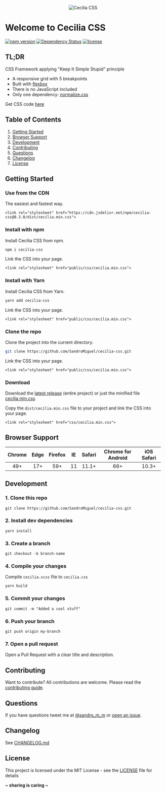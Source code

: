 <p align="center"><img src="http://kisscecilia.com/public/img/logo_cecilia_css.png" alt="Cecilia CSS" /></p>

# Welcome to Cecilia CSS

[![npm version](https://badge.fury.io/js/cecilia-css.svg)](https://badge.fury.io/js/cecilia-css)
[![Dependency Status](https://david-dm.org/SandroMiguel/cecilia-css.svg)](https://david-dm.org/SandroMiguel/cecilia-css)
[![license](https://img.shields.io/badge/License-MIT-blue.svg?style=flat)](LICENSE)

## TL;DR

CSS Framework applying "Keep It Simple Stupid" principle

-   A responsive grid with 5 breakpoints
-   Built with [flexbox](https://caniuse.com/#feat=flexbox)
-   There is no JavaScript included
-   Only one dependency: [normalize.css](https://github.com/necolas/normalize.css)

Get CSS code [here](dist/cecilia.css)

## Table of Contents

1. [Getting Started](#getting-started)
1. [Browser Support](#browser-support)
1. [Development](#development)
1. [Contributing](#contributing)
1. [Questions](#questions)
1. [Changelog](#changelog)
1. [License](#license)

## Getting Started

### Use from the CDN

The easiest and fastest way.

```
<link rel="stylesheet" href="https://cdn.jsdelivr.net/npm/cecilia-css@0.3.0/dist/cecilia.min.css">
```

### Install with npm

Install Cecilia CSS from npm.

```sh
npm i cecilia-css
```

Link the CSS into your page.

```
<link rel="stylesheet" href="public/css/cecilia.min.css">
```

### Install with Yarn

Install Cecilia CSS from Yarn.

```sh
yarn add cecilia-css
```

Link the CSS into your page.

```
<link rel="stylesheet" href="public/css/cecilia.min.css">
```

### Clone the repo

Clone the project into the current directory.

```sh
git clone https://github.com/SandroMiguel/cecilia-css.git
```

Link the CSS into your page.

```
<link rel="stylesheet" href="public/css/cecilia.min.css">
```

### Download

Download the [latest release](https://github.com/SandroMiguel/cecilia-css/releases/latest) (entire project) or just
the minified file [cecilia.min.css](https://raw.githubusercontent.com/SandroMiguel/cecilia-css/master/dist/cecilia.min.css)

Copy the `dist/cecilia.min.css` file to your project and link the CSS into your page.

```
<link rel="stylesheet" href="css/cecilia.min.css">
```

## Browser Support

| Chrome | Edge | Firefox | IE  | Safari | Chrome for Android | iOS Safari |
| :----: | :--: | :-----: | :-: | :----: | :----------------: | :--------: |
|  49+   | 17+  |   59+   | 11  | 11.1+  |        66+         |   10.3+    |

## Development

### 1. Clone this repo

```
git clone https://github.com/SandroMiguel/cecilia-css.git
```

### 2. Install dev dependencies

```
yarn install
```

### 3. Create a branch

```
git checkout -b branch-name
```

### 4. Compile your changes

Compile `cecilia.scss` file to `cecilia.css`

```
yarn build

```

### 5. Commit your changes

```
git commit -m "Added a cool stuff"
```

### 6. Push your branch

```
git push origin my-branch
```

### 7. Open a pull request

Open a Pull Request with a clear title and description.

## Contributing

Want to contribute? All contributions are welcome. Please read the [contributing guide](CONTRIBUTING.md).

## Questions

If you have questions tweet me at [@sandro_m_m](https://twitter.com/sandro_m_m) or [open an issue](https://github.com/SandroMiguel/cecilia-css/issues/new).

## Changelog

See [CHANGELOG.md](CHANGELOG.md)

## License

This project is licensed under the MIT License - see the [LICENSE](LICENSE) file for details

**~ sharing is caring ~**
